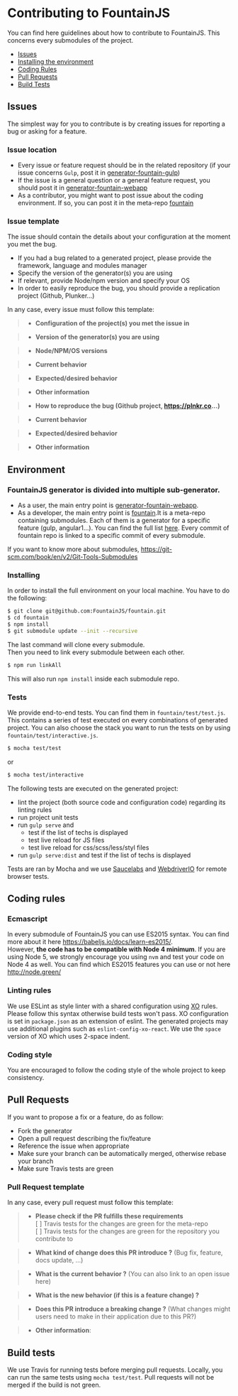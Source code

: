 # Contributing to FountainJS

You can find here guidelines about how to contribute to FountainJS. This concerns every submodules of the project.

- [Issues](#issues)
- [Installing the environment](#install)
- [Coding Rules](#coding)
- [Pull Requests](#pr)
- [Build Tests](#build)

## <a name="issues"></a>Issues

The simplest way for you to contribute is by creating issues for reporting a bug or asking for a feature.  

### Issue location

- Every issue or feature request should be in the related repository (if your issue concerns `Gulp`, post it in [generator-fountain-gulp](https://github.com/FountainJS/generator-fountain-gulp/issues))  
- If the issue is a general question or a general feature request, you should post it in [generator-fountain-webapp](https://github.com/FountainJS/generator-fountain-webapp/issues)
- As a contributor, you might want to post issue about the coding environment. If so, you can post it in the meta-repo [fountain](https://github.com/FountainJS/fountain/issues)

### Issue template

The issue should contain the details about your configuration at the moment you met the bug.

- If you had a bug related to a generated project, please provide the framework, language and modules manager
- Specify the version of the generator(s) you are using
- If relevant, provide Node/npm version and specify your OS
- In order to easily reproduce the bug, you should provide a replication project (Github, Plunker...)

In any case, every issue must follow this template:

>* **Configuration of the project(s) you met the issue in**

>* **Version of the generator(s) you are using**

>* **Node/NPM/OS versions**

>* **Current behavior**

>* **Expected/desired behavior**

>* **Other information**

>* **How to reproduce the bug (Github project, https://plnkr.co...)**

>* **Current behavior**

>* **Expected/desired behavior**

>* **Other information**

## <a name="install"></a>Environment

### FountainJS generator is divided into multiple sub-generator.  

- As a user, the main entry point is [generator-fountain-webapp](https://github.com/FountainJS/generator-fountain-webapp).  
- As a developer, the main entry point is [fountain](https://github.com/FountainJS/fountain).It is a meta-repo containing submodules. Each of them is a generator for a specific feature (gulp, angular1...). You can find the full list [here](https://github.com/FountainJS/fountain/blob/master/.gitmodules). Every commit of fountain repo is linked to a specific commit of every submodule.

If you want to know more about submodules, https://git-scm.com/book/en/v2/Git-Tools-Submodules

### Installing

In order to install the full environment on your local machine. You have to do the following:

```sh
$ git clone git@github.com:FountainJS/fountain.git
$ cd fountain
$ npm install
$ git submodule update --init --recursive
```

The last command will clone every submodule.  
Then you need to link every submodule between each other.

```sh
$ npm run linkAll
```

This will also run `npm install` inside each submodule repo.

### Tests
We provide end-to-end tests. You can find them in `fountain/test/test.js`.  
This contains a series of test executed on every combinations of generated project. You can also choose the stack you want to run the tests on by using `fountain/test/interactive.js`.

```sh
$ mocha test/test
```

or

```sh
$ mocha test/interactive
```

The following tests are executed on the generated project:

- lint the project (both source code and configuration code) regarding its linting rules
- run project unit tests
- run `gulp serve` and
	- test if the list of techs is displayed
	- test live reload for JS files
	- test live reload for css/scss/less/styl files
- run `gulp serve:dist` and test if the list of techs is displayed

Tests are ran by Mocha and we use [Saucelabs](http://saucelabs.com/) and [WebdriverIO](http://webdriver.io/) for remote browser tests.

## <a name="coding"></a> Coding rules

### Ecmascript

In every submodule of FountainJS you can use ES2015 syntax. You can find more about it here https://babeljs.io/docs/learn-es2015/.  
However, **the code has to be compatible with Node 4 minimum**. If you are using Node 5, we strongly encourage you using `nvm` and test your code on Node 4 as well. You can find which ES2015 features you can use or not here http://node.green/

### Linting rules

We use ESLint as style linter with a shared configuration using [XO](https://github.com/sindresorhus/xo) rules. Please follow this syntax otherwise build tests won't pass.
XO configuration is set in `package.json` as an extension of eslint. The generated projects may use additional plugins such as `eslint-config-xo-react`. We use the `space` version of XO which uses 2-space indent.

### Coding style

You are encouraged to follow the coding style of the whole project to keep consistency.


## <a name="pr"></a> Pull Requests

If you want to propose a fix or a feature, do as follow:

- Fork the generator
- Open a pull request describing the fix/feature
- Reference the issue when appropriate
- Make sure your branch can be automatically merged, otherwise rebase your branch
- Make sure Travis tests are green

### Pull Request template

In any case, every pull request must follow this template:

>* **Please check if the PR fulfills these requirements**  
    [ ] Travis tests for the changes are green for the meta-repo  
    [ ] Travis tests for the changes are green for the repository you contribute to

>* **What kind of change does this PR introduce ?** (Bug fix, feature, docs update, ...)



>* **What is the current behavior ?** (You can also link to an open issue here)



>* **What is the new behavior (if this is a feature change) ?**



>* **Does this PR introduce a breaking change ?** (What changes might users need to make in their application due to this PR?)



>* **Other information**:


## <a name="build"></a> Build tests

We use Travis for running tests before merging pull requests. Locally, you can run the same tests using `mocha test/test`. Pull requests will not be merged if the build is not green.   
